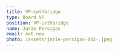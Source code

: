 ```yaml
---
title: VP-Lethbridge
type: Board VP
position: VP-Lethbridge
name: Jarie Persigas
email: not now
photo: /assets/jarie-persigas-002-.jpeg
---
```


